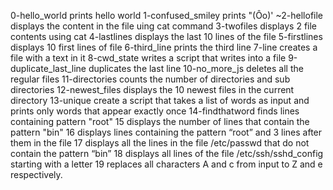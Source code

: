 0-hello_world prints hello world
1-confused_smiley prints "(Ôo)'
~2-hellofile displays the content in the file uing cat command
3-twofiles displays 2 file contents using cat
4-lastlines displays the last 10 lines of the file
5-firstlines displays 10 first lines of file
6-third_line prints the third line
7-line creates a file with a text in it
8-cwd_state writes a script that writes into a file
9-duplicate_last_line duplicates the last line
10-no_more_js deletes all the regular files
11-directories counts the number of directories and sub directories
12-newest_files displays the 10 newest files in the current directory
13-unique create a script that takes a list of words as input and prints only words that appear exactly once
14-findthatword finds lines containing pattern "root"
15 displays the number of lines that contain the pattern "bin"
16 displays lines containing the pattern “root” and 3 lines after them in the file
17 displays all the lines in the file /etc/passwd that do not contain the pattern “bin”
18 displays all lines of the file /etc/ssh/sshd_config starting with a letter
19 replaces all characters A and c from input to Z and e respectively.
